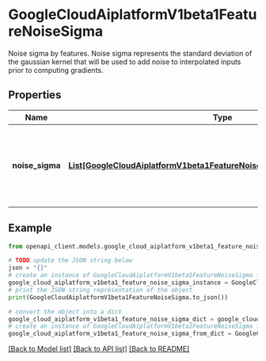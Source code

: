 # GoogleCloudAiplatformV1beta1FeatureNoiseSigma

Noise sigma by features. Noise sigma represents the standard deviation of the gaussian kernel that will be used to add noise to interpolated inputs prior to computing gradients.

## Properties

Name | Type | Description | Notes
------------ | ------------- | ------------- | -------------
**noise_sigma** | [**List[GoogleCloudAiplatformV1beta1FeatureNoiseSigmaNoiseSigmaForFeature]**](GoogleCloudAiplatformV1beta1FeatureNoiseSigmaNoiseSigmaForFeature.md) | Noise sigma per feature. No noise is added to features that are not set. | [optional] 

## Example

```python
from openapi_client.models.google_cloud_aiplatform_v1beta1_feature_noise_sigma import GoogleCloudAiplatformV1beta1FeatureNoiseSigma

# TODO update the JSON string below
json = "{}"
# create an instance of GoogleCloudAiplatformV1beta1FeatureNoiseSigma from a JSON string
google_cloud_aiplatform_v1beta1_feature_noise_sigma_instance = GoogleCloudAiplatformV1beta1FeatureNoiseSigma.from_json(json)
# print the JSON string representation of the object
print(GoogleCloudAiplatformV1beta1FeatureNoiseSigma.to_json())

# convert the object into a dict
google_cloud_aiplatform_v1beta1_feature_noise_sigma_dict = google_cloud_aiplatform_v1beta1_feature_noise_sigma_instance.to_dict()
# create an instance of GoogleCloudAiplatformV1beta1FeatureNoiseSigma from a dict
google_cloud_aiplatform_v1beta1_feature_noise_sigma_from_dict = GoogleCloudAiplatformV1beta1FeatureNoiseSigma.from_dict(google_cloud_aiplatform_v1beta1_feature_noise_sigma_dict)
```
[[Back to Model list]](../README.md#documentation-for-models) [[Back to API list]](../README.md#documentation-for-api-endpoints) [[Back to README]](../README.md)


